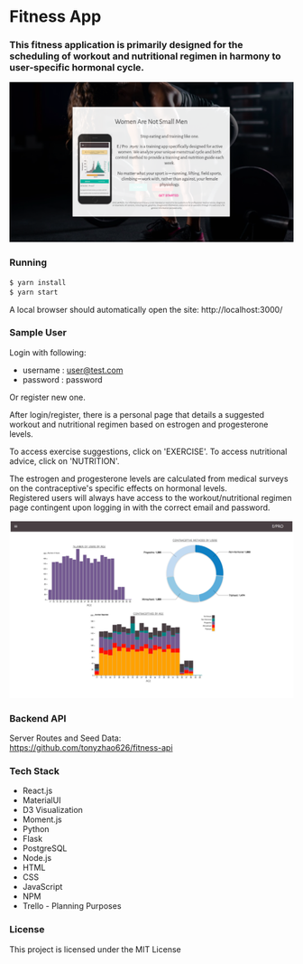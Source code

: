 # Fitness App

### This fitness application is primarily designed for the scheduling of workout and nutritional regimen in harmony to user-specific hormonal cycle.

![Example](readme_files/lead-in.png)

### Running

```bash
$ yarn install
$ yarn start
```

A local browser should automatically open the site: http://localhost:3000/

### Sample User
Login with following:
* username : user@test.com
* password : password

Or register new one.

After login/register, there is a personal page that details a suggested workout and nutritional regimen based on estrogen and progesterone levels.

To access exercise suggestions, click on 'EXERCISE'.
To access nutritional advice, click on 'NUTRITION'.

The estrogen and progesterone levels are calculated from medical surveys on the contraceptive's specific effects on hormonal levels.  
Registered users will always have access to the workout/nutritional regimen page contingent upon logging in with the correct email and password.

![Example](readme_files/userbase.png)

### Backend API

Server Routes and Seed Data:  
https://github.com/tonyzhao626/fitness-api

### Tech Stack
* React.js
* MaterialUI
* D3 Visualization
* Moment.js
* Python
* Flask
* PostgreSQL
* Node.js
* HTML
* CSS
* JavaScript
* NPM
* Trello - Planning Purposes

### License
This project is licensed under the MIT License
